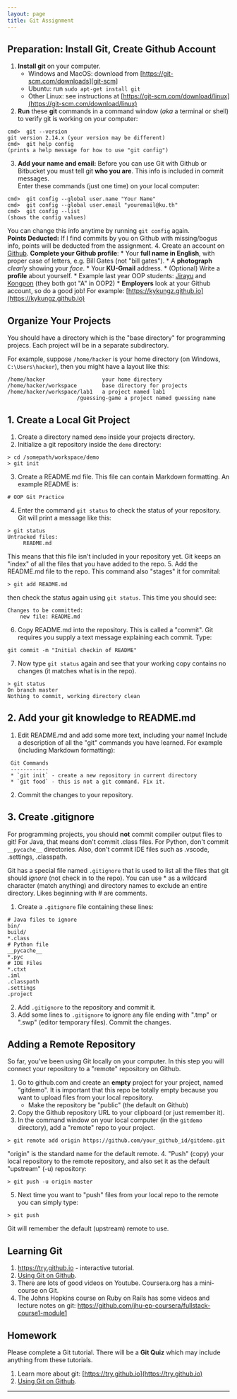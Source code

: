 ```yaml
---
layout: page
title: Git Assignment
---
```


## Preparation: Install Git, Create Github Account

1. **Install git** on your computer.
    * Windows and MacOS: download from [https://git-scm.com/downloads][git-scm]
    * Ubuntu: run `sudo apt-get install git`
    * Other Linux: see instructions at [https://git-scm.com/download/linux](https://git-scm.com/download/linux)
2. **Run** these **git** commands in a command window (*aka* a terminal or shell) to verify git is working on your computer:
```shell
cmd>  git --version
git version 2.14.x (your version may be different)
cmd>  git help config
(prints a help message for how to use "git config")
```
3. **Add your name and email:** Before you can use Git with Github or Bitbucket you must tell git **who you are**. This info is included in commit messages.  
Enter these commands (just one time) on your local computer:
```shell
cmd>  git config --global user.name "Your Name"
cmd>  git config --global user.email "youremail@ku.th"
cmd>  git config --list
(shows the config values)
```
You can change this info anytime by running `git config` again.    
**Points Deducted:** If I find commits by you on Github with missing/bogus info, points will be deducted from the assignment.
4. Create an account on [Github](https://github.com). **Complete your Github profile**:
    * Your **full name in English**, with proper case of letters, e.g. Bill Gates (not "bill gates").
    * A **photograph** *clearly* showing your *face*.
    * Your **KU-Gmail** address.
    * (Optional) Write a **profile** about yourself.
    * Example last year OOP students: [Jirayu](https://github.com/JirayuL) and [Kongpon](https://github.com/kykungz) (they both got "A" in OOP2)
    * **Employers** look at your Github account, so do a good job! For example: [https://kykungz.github.io](https://kykungz.github.io)


## Organize Your Projects

You should have a directory which is the "base directory" for programming projecs.  Each project will be in a separate subdirectory.

For example, suppose `/home/hacker` is your home directory (on Windows, `C:\Users\hacker`), then you might have a layout like this:

```
/home/hacker                  your home directory
/home/hacker/workspace        base directory for projects
/home/hacker/workspace/lab1   a project named lab1
                      /guessing-game a project named guessing name
```

## 1. Create a Local Git Project

1. Create a directory named `demo` inside your projects directory. 
2. Initialize a git repository inside the `demo` directory:

```
> cd /somepath/workspace/demo
> git init
```
3. Create a README.md file. This file can contain Markdown formatting. An example README is:
```
# OOP Git Practice
```
4. Enter the command `git status` to check the status of your repository.  Git will print a message like this:
```
> git status
Untracked files:
     README.md
```
This means that this file isn't included in your repository yet. Git keeps an "index" of all the files that you have added to the repo.
5. Add the README.md file to the repo. This command also "stages" it for commital:
```
> git add README.md
```
then check the status again using `git status`. This time you should see:
```
Changes to be committed:
    new file: README.md
```
6. Copy README.md into the repository. This is called a "commit".  Git requires you supply a text message explaining each commit.  Type:
```
git commit -m "Initial checkin of README"
```
7. Now type `git status` again and see that your working copy contains no changes (it matches what is in the repo).
```
> git status
On branch master
Nothing to commit, working directory clean
```

## 2. Add your git knowledge to README.md

1. Edit README.md and add some more text, including your name!  Include a description of all the "git" commands you have learned.  For example (including Markdown formatting):   
```
 Git Commands
 ------------
 * `git init` - create a new repository in current directory
 * `git food` - this is not a git command. Fix it.
```
2. Commit the changes to your repository.


## 3. Create .gitignore

For programming projects, you should **not** commit compiler output files to git!  For Java, that means don't commit .class files. For Python, don't commit `__pycache__` directories. Also, don't commit IDE files such as .vscode, .settings, .classpath.

Git has a special file named `.gitignore` that is used to list all the files that git should *ignore* (not check in to the repo). You can use \* as a wildcard character (match anything) and directory names to exclude an entire directory.  Likes beginning with # are comments.

1. Create a `.gitignore` file containing these lines:
```
# Java files to ignore
bin/
build/
*.class
# Python file
__pycache__
*.pyc
# IDE Files
*.ctxt
.iml
.classpath
.settings
.project
```
2. Add `.gitignore` to the repository and commit it.
3. Add some lines to `.gitignore` to ignore any file ending with ".tmp" or ".swp" (editor temporary files). Commit the changes.

## Adding a Remote Repository

So far, you've been using Git locally on your computer. In this step you will connect your repository to a "remote" repository on Github.

1. Go to github.com and create an **empty** project for your project, named "gitdemo".
It is important that this repo be totally empty because you want to upload files from your local repository.
    * Make the repository be "public" (the default on Github)
2. Copy the Github repository URL to your clipboard (or just remember it).
3. In the command window on your local computer (in the `gitdemo` directory), add a "remote" repo to your project.
```
> git remote add origin https://github.com/your_github_id/gitdemo.git
```
"origin" is the standard name for the default remote.
4. "Push" (copy) your local repository to the remote repository, and also set it as the default "upstream" (-u) repository:
```
> git push -u origin master
```
5. Next time you want to "push" files from your local repo to the remote you can simply type:
```
> git push
```
Git will remember the default (upstream) remote to use.

## Learning Git

1. https://try.github.io - interactive tutorial.
2. [Using Git on Github](https://guides.github.com/activities/hello-world/).
3. There are lots of good videos on Youtube.  Coursera.org has a mini-course on Git.
4. The Johns Hopkins course on Ruby on Rails has some videos and lecture notes on git: https://github.com/jhu-ep-coursera/fullstack-course1-module1

## Homework

Please complete a Git tutorial. There will be a **Git Quiz** which may include anything from these tutorials.

1. Learn more about git: [https://try.github.io](https://try.github.io)
2. [Using Git on Github](https://guides.github.com/activities/hello-world/).

---
[git-scm]: https://git-scm.com/downloads 
